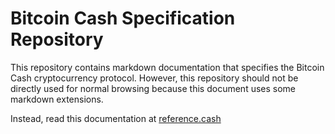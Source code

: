 # Bitcoin Cash Specification Repository

This repository contains markdown documentation that specifies the Bitcoin Cash cryptocurrency protocol.  However, this repository should not be directly used for normal browsing because this document uses some markdown extensions.

Instead, read this documentation at [reference.cash](http://reference.cash)
